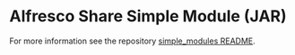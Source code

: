 # Alfresco Share Simple Module (JAR)

For more information see the repository [simple_modules
README](../../repository/simple_modules/README.md).
